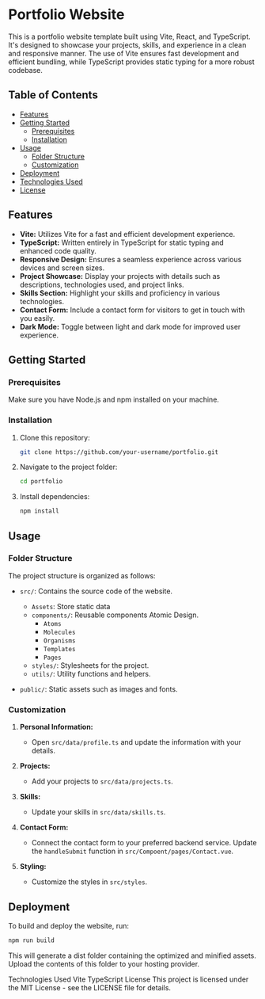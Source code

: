 # Portfolio Website

This is a portfolio website template built using Vite, React, and TypeScript. It's designed to showcase your projects, skills, and experience in a clean and responsive manner. The use of Vite ensures fast development and efficient bundling, while TypeScript provides static typing for a more robust codebase.

## Table of Contents

- [Features](#features)
- [Getting Started](#getting-started)
  - [Prerequisites](#prerequisites)
  - [Installation](#installation)
- [Usage](#usage)
  - [Folder Structure](#folder-structure)
  - [Customization](#customization)
- [Deployment](#deployment)
- [Technologies Used](#technologies-used)
- [License](#license)

## Features

- **Vite:** Utilizes Vite for a fast and efficient development experience.
- **TypeScript:** Written entirely in TypeScript for static typing and enhanced code quality.
- **Responsive Design:** Ensures a seamless experience across various devices and screen sizes.
- **Project Showcase:** Display your projects with details such as descriptions, technologies used, and project links.
- **Skills Section:** Highlight your skills and proficiency in various technologies.
- **Contact Form:** Include a contact form for visitors to get in touch with you easily.
- **Dark Mode:** Toggle between light and dark mode for improved user experience.

## Getting Started

### Prerequisites

Make sure you have Node.js and npm installed on your machine.

### Installation

1. Clone this repository:

    ```bash
    git clone https://github.com/your-username/portfolio.git
    ```

2. Navigate to the project folder:

    ```bash
    cd portfolio
    ```

3. Install dependencies:

    ```bash
    npm install
    ```

## Usage

### Folder Structure

The project structure is organized as follows:

- `src/`: Contains the source code of the website.

  -  `Assets`: Store static data 
  - `components/`: Reusable components Atomic Design.
      - `Atoms`
      - `Molecules`
      - `Organisms`
      - `Templates`
      - `Pages`
  - `styles/`: Stylesheets for the project.
  - `utils/`: Utility functions and helpers.
- `public/`: Static assets such as images and fonts.

### Customization

1. **Personal Information:**
    - Open `src/data/profile.ts` and update the information with your details.
   
2. **Projects:**
    - Add your projects to `src/data/projects.ts`.

3. **Skills:**
    - Update your skills in `src/data/skills.ts`.

4. **Contact Form:**
    - Connect the contact form to your preferred backend service. Update the `handleSubmit` function in `src/Compoent/pages/Contact.vue`.

5. **Styling:**
    - Customize the styles in `src/styles`.

## Deployment

To build and deploy the website, run:

```bash
npm run build
```
This will generate a dist folder containing the optimized and minified assets. Upload the contents of this folder to your hosting provider.

Technologies Used
Vite
TypeScript
License
This project is licensed under the MIT License - see the LICENSE file for details.